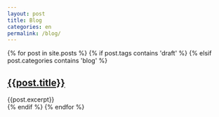 ```yaml
---
layout: post
title: Blog
categories: en
permalink: /blog/
---
```


{% for post in site.posts %}
  {% if    post.tags       contains 'draft' %}
  {% elsif post.categories contains 'blog' %}
  <h2 class='indent'><a href="{{site.baseurl}}{{post.url}}">{{post.title}}</a></h2>
  <summary>{{post.excerpt}}</summary>
  {% endif %}
{% endfor %}
